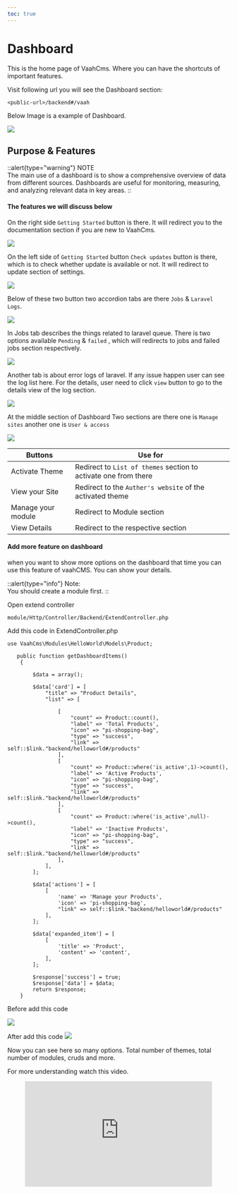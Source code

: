 ```yaml
---
toc: true
---
```

# Dashboard



This is the home page of VaahCms. Where you can have the shortcuts of important features.


Visit following url you will see the Dashboard section:

```http request
<public-url>/backend#/vaah
```

Below Image is a example of Dashboard.

<img src="/images/2.x-dashboard-1.png">

## Purpose & Features

::alert{type="warning"}
NOTE   
The main use of a dashboard is to show a comprehensive overview of data from different sources. 
Dashboards are useful for monitoring, measuring, and analyzing relevant data in key areas.
::

#### The features we will discuss below

On the right side `Getting Started` button is there. It will redirect you to the documentation section if you are new to VaahCms.

<img src="/images/2.x-dashboard-2.png">

On the left side of `Getting Started` button `Check updates` button is there, which is to check whether update is available or not.
It will redirect to update section of settings.

<img src="/images/2.x-dashboard-3.png">

Below of these two button two accordion tabs are there `Jobs` & `Laravel Logs`.

<img src="/images/2.x-dashboard-4.png">

In Jobs tab describes the things related to laravel queue. There is two options 
available `Pending` & `failed` , which will redirects to jobs and failed jobs section respectively.

<img src="/images/2.x-dashboard-5.png">

Another tab is about error logs of laravel. If any issue happen user can see the log list here.
For the details, user need to click `view` button to go to the details view of the log section.

<img src="/images/2.x-dashboard-6.png">

At the middle section of Dashboard Two sections are there one is `Manage sites`
another one is `User & access`

<img src="/images/2.x-dashboard-7.png">

| Buttons            | Use for         |
| -----------------  | --------------- |
| Activate Theme     | Redirect to `List of themes` section to activate one from there |
| View your Site     | Redirect to the `Auther's website` of the activated theme       |
| Manage your module | Redirect to Module section         |
| View Details       | Redirect to the respective section |


#### Add more feature on dashboard 

when you want to show more options on the dashboard that time you can use this
feature of vaahCMS. You can show your details.


::alert{type="info"}
Note:   
You should create a module first.
::


Open extend controller

```http request
module/Http/Controller/Backend/ExtendController.php
```
Add this code in ExtendController.php

```shell
use VaahCms\Modules\HelloWorld\Models\Product;

   public function getDashboardItems()
    {

        $data = array();

        $data['card'] = [
            "title" => "Product Details",
            "list" => [

                [
                    "count" => Product::count(),
                    "label" => 'Total Products',
                    "icon" => "pi-shopping-bag",
                    "type" => "success",
                    "link" => self::$link."backend/helloworld#/products"
                ],
                [
                    "count" => Product::where('is_active',1)->count(),
                    "label" => 'Active Products',
                    "icon" => "pi-shopping-bag",
                    "type" => "success",
                    "link" => self::$link."backend/helloworld#/products"
                ],
                [
                    "count" => Product::where('is_active',null)->count(),
                    "label" => 'Inactive Products',
                    "icon" => "pi-shopping-bag",
                    "type" => "success",
                    "link" => self::$link."backend/helloworld#/products"
                ],
            ],
        ];

        $data['actions'] = [
            [
                'name' => 'Manage your Products',
                'icon' => 'pi-shopping-bag',
                "link" => self::$link."backend/helloworld#/products"
            ],
        ];

        $data['expanded_item'] = [
            [
                'title' => 'Product',
                'content' => 'content',
            ],
        ];

        $response['success'] = true;
        $response['data'] = $data;
        return $response;
    }
```

Before add this code

<img src="/images/2.x-dashboard-8.png">


After add this code
<img src="/images/2.x-dashboard-9.png">

Now you can see here so many options. Total number of themes, total number of modules, cruds and more.

For more understanding watch this video.
<figure class="video_container">
<iframe src="https://www.youtube.com/embed/CX7dqgFDjBI?autoplay=1&mute=1" title="How to show more options on the dashboard" autoplay=1 frameborder="0" allowfullscreen="true" style="width: 100%; aspect-ratio: 16/9;"></iframe>
</figure>